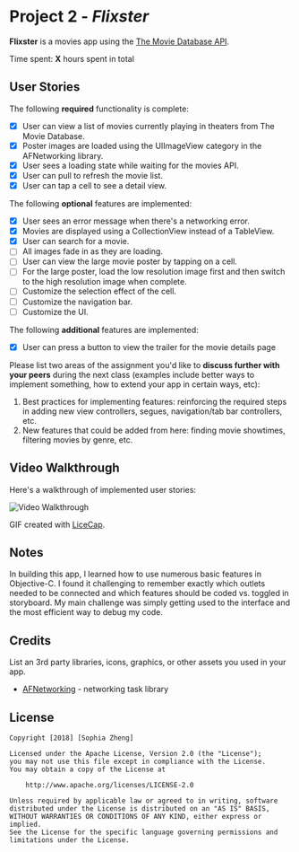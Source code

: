   # Project 2 - *Flixster*

**Flixster** is a movies app using the [The Movie Database API](http://docs.themoviedb.apiary.io/#).

Time spent: **X** hours spent in total

## User Stories

The following **required** functionality is complete:

- [x] User can view a list of movies currently playing in theaters from The Movie Database.
- [x] Poster images are loaded using the UIImageView category in the AFNetworking library.
- [x] User sees a loading state while waiting for the movies API.
- [x] User can pull to refresh the movie list.
- [x] User can tap a cell to see a detail view.

The following **optional** features are implemented:

- [x] User sees an error message when there's a networking error.
- [x] Movies are displayed using a CollectionView instead of a TableView.
- [x] User can search for a movie.
- [ ] All images fade in as they are loading.
- [ ] User can view the large movie poster by tapping on a cell.
- [ ] For the large poster, load the low resolution image first and then switch to the high resolution image when complete.
- [ ] Customize the selection effect of the cell.
- [ ] Customize the navigation bar.
- [ ] Customize the UI.

The following **additional** features are implemented:
- [x] User can press a button to view the trailer for the movie details page

Please list two areas of the assignment you'd like to **discuss further with your peers** during the next class (examples include better ways to implement something, how to extend your app in certain ways, etc):

1. Best practices for implementing features: reinforcing the required steps in adding new view controllers, segues, navigation/tab bar controllers, etc.
2. New features that could be added from here: finding movie showtimes, filtering movies by genre, etc.

## Video Walkthrough

Here's a walkthrough of implemented user stories:

<img src='https://i.imgur.com/cF7pi2o.gif' title='Video Walkthrough' width='' alt='Video Walkthrough' />

GIF created with [LiceCap](http://www.cockos.com/licecap/).

## Notes

In building this app, I learned how to use numerous basic features in Objective-C. I found it challenging to remember exactly which outlets needed to be connected and which features should be coded vs. toggled in storyboard. My main challenge was simply getting used to the interface and the most efficient way to debug my code.

## Credits

List an 3rd party libraries, icons, graphics, or other assets you used in your app.

- [AFNetworking](https://github.com/AFNetworking/AFNetworking) - networking task library

## License

    Copyright [2018] [Sophia Zheng]

    Licensed under the Apache License, Version 2.0 (the "License");
    you may not use this file except in compliance with the License.
    You may obtain a copy of the License at

        http://www.apache.org/licenses/LICENSE-2.0

    Unless required by applicable law or agreed to in writing, software
    distributed under the License is distributed on an "AS IS" BASIS,
    WITHOUT WARRANTIES OR CONDITIONS OF ANY KIND, either express or implied.
    See the License for the specific language governing permissions and
    limitations under the License.
